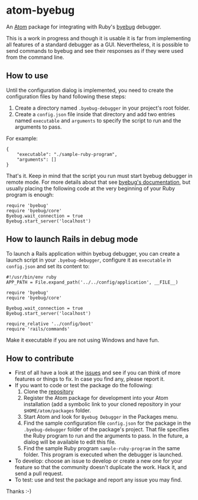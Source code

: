 # atom-byebug

An [Atom](https://atom.io/) package for integrating with Ruby's
[byebug](https://github.com/deivid-rodriguez/byebug) debugger.

This is a work in progress and though it is usable it is far from implementing all features of a
standard debugger as a GUI. Nevertheless, it is possible to send commands to byebug and see their
responses as if they were used from the command line.

## How to use

Until the configuration dialog is implemented, you need to create the configuration files by hand following these steps:

1. Create a directory named `.byebug-debugger` in your project's root folder.
2. Create a `config.json` file inside that directory and add two entries named `executable` and `arguments` to specify the script to run and the arguments to pass.

For example:

```
{
    "executable": "./sample-ruby-program",
    "arguments": []
}
```

That's it. Keep in mind that the script you run must start byebug debugger in remote mode. For more details about that see [byebug's documentation](https://github.com/deivid-rodriguez/byebug/blob/master/GUIDE.md), but usually placing the following code at the very beginning of your Ruby program is enough:

```
require 'byebug'
require 'byebug/core'
Byebug.wait_connection = true
Byebug.start_server('localhost')
```

## How to launch Rails in debug mode

To launch a Rails application within byebug debugger, you can create a launch script in your `.byebug-debugger`, configure it as `executable` in `config.json` and set its content to:

```
#!/usr/bin/env ruby
APP_PATH = File.expand_path('../../config/application', __FILE__)

require 'byebug'
require 'byebug/core'

Byebug.wait_connection = true
Byebug.start_server('localhost')

require_relative '../config/boot'
require 'rails/commands'
```

Make it executable if you are not using Windows and have fun.

## How to contribute

* First of all have a look at the [issues](https://github.com/izaera/atom-byebug/issues) and see if you can think of more features or things to fix. In case you find any, please report it.
* If you want to code or test the package do the following:
  1. Clone the [repository](https://github.com/izaera/atom-byebug)
  2. Register the Atom package for development into your Atom installation (add a symbolic link to your cloned repository in your `$HOME/atom/packages` folder.
  3. Start Atom and look for `Byebug Debugger` in the Packages menu.
  4. Find the sample configuration file `config.json` for the package in the `.byebug-debugger` folder of the package's project. That file specifies the Ruby program to run and the arguments to pass. In the future, a dialog will be available to edit this file.
  5. Find the sample Ruby program `sample-ruby-program` in the same folder. This program is executed when the debugger is launched.
* To develop: choose an issue to develop or create a new one for your feature so that the community doesn't duplicate the work. Hack it, and send a pull request.
* To test: use and test the package and report any issue you may find.

Thanks :-)
